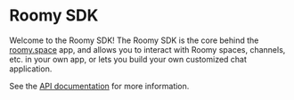 # Roomy SDK

Welcome to the Roomy SDK! The Roomy SDK is the core behind the [roomy.space](https://roomy.space) app, and allows you to interact with Roomy spaces, channels, etc. in your own app, or lets you build your own customized chat application.

See the [API documentation](https://muni-town.github.io/roomy-sdk) for more information.

